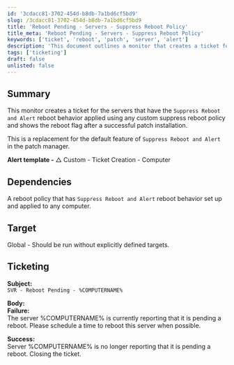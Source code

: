 ```yaml
---
id: '3cdacc81-3702-454d-b8db-7a1bd6cf5bd9'
slug: /3cdacc81-3702-454d-b8db-7a1bd6cf5bd9
title: 'Reboot Pending - Servers - Suppress Reboot Policy'
title_meta: 'Reboot Pending - Servers - Suppress Reboot Policy'
keywords: ['ticket', 'reboot', 'patch', 'server', 'alert']
description: 'This document outlines a monitor that creates a ticket for servers with the Suppress Reboot and Alert reboot behavior applied. It details how the monitor functions after a successful patch installation, replacing the default feature in the patch manager.'
tags: ['ticketing']
draft: false
unlisted: false
---
```


## Summary

This monitor creates a ticket for the servers that have the `Suppress Reboot and Alert` reboot behavior applied using any custom suppress reboot policy and shows the reboot flag after a successful patch installation.

This is a replacement for the default feature of `Suppress Reboot and Alert` in the patch manager.

**Alert template -** △ Custom - Ticket Creation - Computer

## Dependencies

A reboot policy that has `Suppress Reboot and Alert` reboot behavior set up and applied to any computer.

## Target

Global - Should be run without explicitly defined targets.

## Ticketing

**Subject:**  
`SVR - Reboot Pending - %COMPUTERNAME%`

**Body:**  
**Failure:**  
The server %COMPUTERNAME% is currently reporting that it is pending a reboot. Please schedule a time to reboot this server when possible.

**Success:**  
Server %COMPUTERNAME% is no longer reporting that it is pending a reboot. Closing the ticket.
